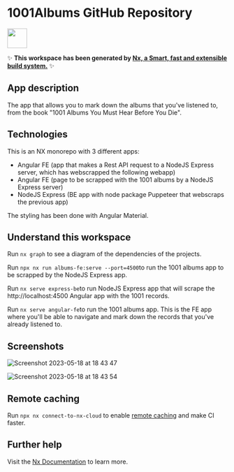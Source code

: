 # 1001Albums GitHub Repository

<a alt="Nx logo" href="https://nx.dev" target="_blank" rel="noreferrer"><img src="https://raw.githubusercontent.com/nrwl/nx/master/images/nx-logo.png" width="45"></a>

✨ **This workspace has been generated by [Nx, a Smart, fast and extensible build system.](https://nx.dev)** ✨

## App description

The app that allows you to mark down the albums that you've listened to, from the book "1001 Albums You Must Hear Before You Die".

## Technologies

This is an NX monorepo with 3 different apps:

- Angular FE (app that makes a Rest API request to a NodeJS Express server, which has webscrapped the following webapp)
- Angular FE (page to be scrapped with the 1001 albums by a NodeJS Express server)
- NodeJS Express (BE app with node package Puppeteer that webscraps the previous app)

The styling has been done with Angular Material.

## Understand this workspace

Run `nx graph` to see a diagram of the dependencies of the projects.

Run `npx nx run albums-fe:serve --port=4500`to run the 1001 albums app to be scrapped by the NodeJS Express app.

Run `nx serve express-be`to run NodeJS Express app that will scrape the http://localhost:4500 Angular app with the 1001 records.

Run `nx serve angular-fe`to run the 1001 albums app. This is the FE app where you'll be able to navigate and mark down the records that you've already listened to.

## Screenshots

![Screenshot 2023-05-18 at 18 43 47](https://github.com/paulo-bettencourt/1001-albums-nx-monorepo-angular-nodejs/assets/37920932/5f232a57-0a59-4ce5-93e8-0b94c6b09066)

![Screenshot 2023-05-18 at 18 43 54](https://github.com/paulo-bettencourt/1001-albums-nx-monorepo-angular-nodejs/assets/37920932/6cf14567-89c5-41ef-85d9-7c1d6a5cd9ad)

## Remote caching

Run `npx nx connect-to-nx-cloud` to enable [remote caching](https://nx.app) and make CI faster.

## Further help

Visit the [Nx Documentation](https://nx.dev) to learn more.
